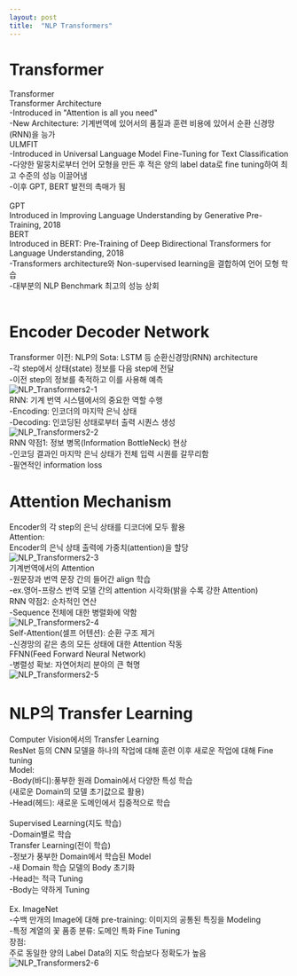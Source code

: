 ```yaml
---
layout: post
title:  "NLP Transformers"
---
```

# Transformer 
Transformer <br/>
Transformer Architecture <br/>
-Introduced in "Attention is all you need" <br/>
-New Architecture: 기계번역에 있어서의 품질과 훈련 비용에 있어서 순환 신경망(RNN)을 능가 <br/>
ULMFIT <br/>
-Introduced in Universal Language Model Fine-Tuning for Text Classification <br/>
-다양한 말뭉치로부터 언어 모형을 만든 후 적은 양의 label data로 fine tuning하여 최고 수준의 성능 이끌어냄 <br/>
-이후 GPT, BERT 발전의 촉매가 됨 <br/>
<br/>
GPT <br/>
Introduced in Improving Language Understanding by Generative Pre-Training, 2018 <br/>
BERT <br/>
Introduced in BERT: Pre-Training of Deep Bidirectional Transformers for Language Understanding, 2018 <br/>
-Transformers architecture와 Non-supervised learning을 결합하여 언어 모형 학습 <br/>
-대부분의 NLP Benchmark 최고의 성능 상회 <br/>
<br/>
# Encoder Decoder Network 
Transformer 이전: NLP의 Sota: LSTM 등 순환신경망(RNN) architecture <br/>
-각 step에서 상태(state) 정보를 다음 step에 전달 <br/>
-이전 step의 정보를 축적하고 이를 사용해 예측 <br/>
![NLP_Transformers2-1](https://github.com/growingpenguin/growingpenguin.github.io/assets/110277903/30a1de96-f25f-4609-b2b9-6a3d0174403e)
<br/>
RNN: 기계 번역 시스템에서의 중요한 역할 수행<br/>
-Encoding: 인코더의 마지막 은닉 상태 <br/>
-Decoding: 인코딩된 상태로부터 출력 시퀀스 생성 <br/>
![NLP_Transformers2-2](https://github.com/growingpenguin/growingpenguin.github.io/assets/110277903/5feda3a3-c24b-4c2c-939c-7d7c70955a8f) 
<br/>
RNN 약점1: 정보 병목(Information BottleNeck) 현상 <br/>
-인코딩 결과인 마지막 은닉 상태가 전체 입력 시퀀를 갈무리함 <br/>
-필연적인 information loss <br/>

# Attention Mechanism
Encoder의 각 step의 은닉 상태를 디코더에 모두 활용 <br/>
Attention: <br/>
Encoder의 은닉 상태 출력에 가중치(attention)을 할당 <br/>
![NLP_Transformers2-3](https://github.com/growingpenguin/growingpenguin.github.io/assets/110277903/235e999d-7100-4db3-843f-866a98d97a84)
<br/>
기계번역에서의 Attention <br/>
-원문장과 번역 문장 간의 들어간 align 학습 <br/>
-ex.영어-프랑스 번역 모델 간의 attention 시각화(밝을 수록 강한 Attention) <br/>
RNN 약점2: 순차적인 연산<br/>
-Sequence 전체에 대한 병렬화에 약함 <br/>
![NLP_Transformers2-4](https://github.com/growingpenguin/growingpenguin.github.io/assets/110277903/8333e32c-c30a-4c22-a194-2eb3d8313fd7)
<br/>
Self-Attention(셀프 어텐션): 순환 구조 제거 <br/>
-신경망의 같은 층의 모든 상태에 대한 Attention 작동 <br/>
FFNN(Feed Forward Neural Network) <br/>
-병렬성 확보: 자연어처리 분야의 큰 혁명 <br/>
![NLP_Transformers2-5](https://github.com/growingpenguin/growingpenguin.github.io/assets/110277903/ce88d306-1607-410b-9425-079669711ffa)
<br/>
# NLP의 Transfer Learning
Computer Vision에서의 Transfer Learning <br/>
ResNet 등의 CNN 모델을 하나의 작업에 대해 훈련 이후 새로운 작업에 대해 Fine tuning <br/>
Model: <br/>
-Body(바디):풍부한 원래 Domain에서 다양한 특성 학습 <br/>
(새로운 Domain의 모델 초기값으로 활용) <br/>
-Head(헤드): 새로운 도메인에서 집중적으로 학습<br/>
<br/>
Supervised Learning(지도 학습) <br/>
-Domain별로 학습 <br/>
Transfer Learning(전이 학습) <br/>
-정보가 풍부한 Domain에서 학습된 Model <br/>
-새 Domain 학습 모델의 Body 초기화 <br/>
-Head는 적극 Tuning <br/>
-Body는 약하게 Tuning <br/>
<br/>
Ex. ImageNet <br/>
-수백 만개의 Image에 대해 pre-training: 이미지의 공통된 특징을 Modeling <br/>
-특정 계열의 꽃 품종 분류: 도메인 특화 Fine Tuning <br/>
장점: <br/>
주로 동일한 양의 Label Data의 지도 학습보다 정확도가 높음 <br/>
![NLP_Transformers2-6](https://github.com/growingpenguin/growingpenguin.github.io/assets/110277903/19360d36-db17-47c9-9c19-5ba1b0b0f4c9)
<br/>




